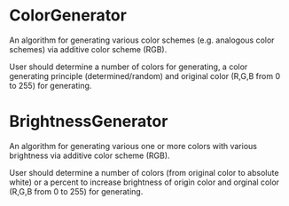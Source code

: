 # ColorGenerator
An algorithm for generating various color schemes (e.g. analogous color schemes) via additive color scheme (RGB).

User should determine a number of colors for generating, a color generating principle (determined/random) and
original color (R,G,B from 0 to 255) for generating.

# BrightnessGenerator
An algorithm for generating various one or more colors with various brightness via additive color scheme (RGB).

User should determine a number of colors (from original color to absolute white) or a percent to increase
brightness of origin color and orginal color (R,G,B from 0 to 255) for generating.
